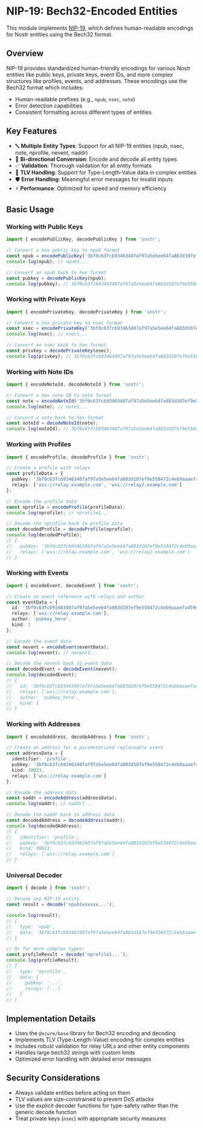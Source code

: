 # NIP-19: Bech32-Encoded Entities

This module implements [NIP-19](https://github.com/nostr-protocol/nips/blob/master/19.md), which defines human-readable encodings for Nostr entities using the Bech32 format.

## Overview

NIP-19 provides standardized human-friendly encodings for various Nostr entities like public keys, private keys, event IDs, and more complex structures like profiles, events, and addresses. These encodings use the Bech32 format which includes:

- Human-readable prefixes (e.g., `npub`, `nsec`, `note`)
- Error detection capabilities
- Consistent formatting across different types of entities

## Key Features

- 🔤 **Multiple Entity Types**: Support for all NIP-19 entities (npub, nsec, note, nprofile, nevent, naddr)
- 🔄 **Bi-directional Conversion**: Encode and decode all entity types
- ✅ **Validation**: Thorough validation for all entity formats
- 💼 **TLV Handling**: Support for Type-Length-Value data in complex entities
- 🛡️ **Error Handling**: Meaningful error messages for invalid inputs
- ⚡ **Performance**: Optimized for speed and memory efficiency

## Basic Usage

### Working with Public Keys

```typescript
import { encodePublicKey, decodePublicKey } from 'snstr';

// Convert a hex public key to npub format
const npub = encodePublicKey('3bf0c63fcb93463407af97a5e5ee64fa883d107ef9e558472c4eb9aaaefa459d');
console.log(npub); // npub1...

// Convert an npub back to hex format
const pubkey = decodePublicKey(npub);
console.log(pubkey); // 3bf0c63fcb93463407af97a5e5ee64fa883d107ef9e558472c4eb9aaaefa459d
```

### Working with Private Keys

```typescript
import { encodePrivateKey, decodePrivateKey } from 'snstr';

// Convert a hex private key to nsec format
const nsec = encodePrivateKey('3bf0c63fcb93463407af97a5e5ee64fa883d107ef9e558472c4eb9aaaefa459d');
console.log(nsec); // nsec1...

// Convert an nsec back to hex format
const privkey = decodePrivateKey(nsec);
console.log(privkey); // 3bf0c63fcb93463407af97a5e5ee64fa883d107ef9e558472c4eb9aaaefa459d
```

### Working with Note IDs

```typescript
import { encodeNoteId, decodeNoteId } from 'snstr';

// Convert a hex note ID to note format
const note = encodeNoteId('3bf0c63fcb93463407af97a5e5ee64fa883d107ef9e558472c4eb9aaaefa459d');
console.log(note); // note1...

// Convert a note back to hex format
const noteId = decodeNoteId(note);
console.log(noteId); // 3bf0c63fcb93463407af97a5e5ee64fa883d107ef9e558472c4eb9aaaefa459d
```

### Working with Profiles

```typescript
import { encodeProfile, decodeProfile } from 'snstr';

// Create a profile with relays
const profileData = {
  pubkey: '3bf0c63fcb93463407af97a5e5ee64fa883d107ef9e558472c4eb9aaaefa459d',
  relays: ['wss://relay.example.com', 'wss://relay2.example.com']
};

// Encode the profile data
const nprofile = encodeProfile(profileData);
console.log(nprofile); // nprofile1...

// Decode the nprofile back to profile data
const decodedProfile = decodeProfile(nprofile);
console.log(decodedProfile);
// {
//   pubkey: '3bf0c63fcb93463407af97a5e5ee64fa883d107ef9e558472c4eb9aaaefa459d',
//   relays: ['wss://relay.example.com', 'wss://relay2.example.com']
// }
```

### Working with Events

```typescript
import { encodeEvent, decodeEvent } from 'snstr';

// Create an event reference with relays and author
const eventData = {
  id: '3bf0c63fcb93463407af97a5e5ee64fa883d107ef9e558472c4eb9aaaefa459d',
  relays: ['wss://relay.example.com'],
  author: 'pubkey_here',
  kind: 1
};

// Encode the event data
const nevent = encodeEvent(eventData);
console.log(nevent); // nevent1...

// Decode the nevent back to event data
const decodedEvent = decodeEvent(nevent);
console.log(decodedEvent);
// {
//   id: '3bf0c63fcb93463407af97a5e5ee64fa883d107ef9e558472c4eb9aaaefa459d',
//   relays: ['wss://relay.example.com'],
//   author: 'pubkey_here',
//   kind: 1
// }
```

### Working with Addresses

```typescript
import { encodeAddress, decodeAddress } from 'snstr';

// Create an address for a parameterized replaceable event
const addressData = {
  identifier: 'profile',
  pubkey: '3bf0c63fcb93463407af97a5e5ee64fa883d107ef9e558472c4eb9aaaefa459d',
  kind: 30023,
  relays: ['wss://relay.example.com']
};

// Encode the address data
const naddr = encodeAddress(addressData);
console.log(naddr); // naddr1...

// Decode the naddr back to address data
const decodedAddress = decodeAddress(naddr);
console.log(decodedAddress);
// {
//   identifier: 'profile',
//   pubkey: '3bf0c63fcb93463407af97a5e5ee64fa883d107ef9e558472c4eb9aaaefa459d',
//   kind: 30023,
//   relays: ['wss://relay.example.com']
// }
```

### Universal Decoder

```typescript
import { decode } from 'snstr';

// Decode any NIP-19 entity
const result = decode('npub1xxxxxx...');

console.log(result);
// {
//   type: 'npub',
//   data: '3bf0c63fcb93463407af97a5e5ee64fa883d107ef9e558472c4eb9aaaefa459d'
// }

// Or for more complex types:
const profileResult = decode('nprofile1...');
console.log(profileResult);
// {
//   type: 'nprofile',
//   data: {
//     pubkey: '...',
//     relays: [...]
//   }
// }
```

## Implementation Details

- Uses the `@scure/base` library for Bech32 encoding and decoding
- Implements TLV (Type-Length-Value) encoding for complex entities
- Includes robust validation for relay URLs and other entity components
- Handles large bech32 strings with custom limits
- Optimized error handling with detailed error messages

## Security Considerations

- Always validate entities before acting on them
- TLV values are size-constrained to prevent DoS attacks
- Use the explicit decoder functions for type-safety rather than the generic decode function
- Treat private keys (`nsec`) with appropriate security measures 